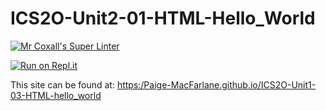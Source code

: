 # ICS2O-Unit2-01-HTML-Hello_World
 
[![Mr Coxall's Super Linter](https://github.com/Paige-MacFarlane/ICS2O-Unit1-03-HTML-hello_world/workflows/Mr%20Coxall's%20Super%20Linter/badge.svg)](https://github.com//Paige-MacFarlane/ICS2O-Unit1-03-HTML-hello_world/actions/)

[![Run on Repl.it](https://repl.it/badge/github/Paige-MacFarlane/ICS2O-Unit1-03-HTML-hello_world)](https://repl.it/github/Paige-MacFarlane/ICS2O-Unit1-03-HTML-hello_world)

This site can be found at: [https:/Paige-MacFarlane.github.io/ICS2O-Unit1-03-HTML-hello_world](https://Paige-MacFarlane/ICS2O-Unit1-03-HTML-hello_world)